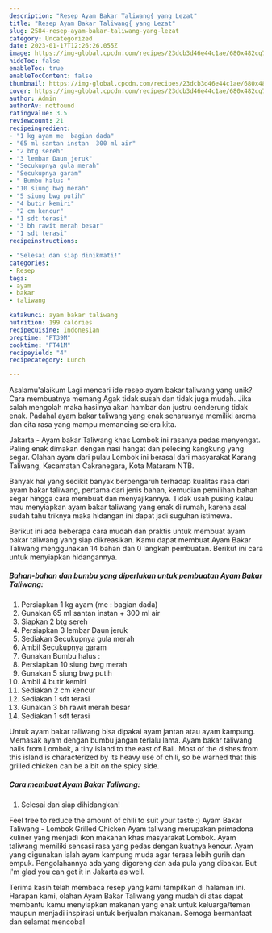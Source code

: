 ```yaml
---
description: "Resep Ayam Bakar Taliwang{ yang Lezat"
title: "Resep Ayam Bakar Taliwang{ yang Lezat"
slug: 2584-resep-ayam-bakar-taliwang-yang-lezat
category: Uncategorized
date: 2023-01-17T12:26:26.055Z
image: https://img-global.cpcdn.com/recipes/23dcb3d46e44c1ae/680x482cq70/ayam-bakar-taliwang-foto-resep-utama.jpg
hideToc: false
enableToc: true
enableTocContent: false
thumbnail: https://img-global.cpcdn.com/recipes/23dcb3d46e44c1ae/680x482cq70/ayam-bakar-taliwang-foto-resep-utama.jpg
cover: https://img-global.cpcdn.com/recipes/23dcb3d46e44c1ae/680x482cq70/ayam-bakar-taliwang-foto-resep-utama.jpg
author: Admin
authorAv: notfound
ratingvalue: 3.5
reviewcount: 21
recipeingredient:
- "1 kg ayam me  bagian dada"
- "65 ml santan instan  300 ml air"
- "2 btg sereh"
- "3 lembar Daun jeruk"
- "Secukupnya gula merah"
- "Secukupnya garam"
- " Bumbu halus "
- "10 siung bwg merah"
- "5 siung bwg putih"
- "4 butir kemiri"
- "2 cm kencur"
- "1 sdt terasi"
- "3 bh rawit merah besar"
- "1 sdt terasi"
recipeinstructions:

- "Selesai dan siap dinikmati!"
categories:
- Resep
tags:
- ayam
- bakar
- taliwang

katakunci: ayam bakar taliwang 
nutrition: 199 calories
recipecuisine: Indonesian
preptime: "PT39M"
cooktime: "PT41M"
recipeyield: "4"
recipecategory: Lunch

---
```



Asalamu'alaikum Lagi mencari ide resep ayam bakar taliwang yang unik? Cara membuatnya memang Agak tidak susah dan tidak juga mudah. Jika salah mengolah maka hasilnya akan hambar dan justru cenderung tidak enak. Padahal ayam bakar taliwang yang enak seharusnya memiliki aroma dan cita rasa yang mampu memancing selera kita.


Jakarta - Ayam bakar Taliwang khas Lombok ini rasanya pedas menyengat. Paling enak dimakan dengan nasi hangat dan pelecing kangkung yang segar. Olahan ayam dari pulau Lombok ini berasal dari masyarakat Karang Taliwang, Kecamatan Cakranegara, Kota Mataram NTB.

Banyak hal yang sedikit banyak berpengaruh terhadap kualitas rasa dari ayam bakar taliwang, pertama dari jenis bahan, kemudian pemilihan bahan segar hingga cara membuat dan menyajikannya. Tidak usah pusing kalau mau menyiapkan ayam bakar taliwang yang enak di rumah, karena asal sudah tahu triknya maka hidangan ini dapat jadi suguhan istimewa.


Berikut ini ada beberapa cara mudah dan praktis untuk membuat ayam bakar taliwang yang siap dikreasikan. Kamu dapat membuat Ayam Bakar Taliwang menggunakan 14 bahan dan 0 langkah pembuatan. Berikut ini cara untuk menyiapkan hidangannya.

<!--inarticleads1-->

##### Bahan-bahan dan bumbu yang diperlukan untuk pembuatan Ayam Bakar Taliwang:

1. Persiapkan 1 kg ayam (me : bagian dada)
1. Gunakan 65 ml santan instan + 300 ml air
1. Siapkan 2 btg sereh
1. Persiapkan 3 lembar Daun jeruk
1. Sediakan Secukupnya gula merah
1. Ambil Secukupnya garam
1. Gunakan  Bumbu halus :
1. Persiapkan 10 siung bwg merah
1. Gunakan 5 siung bwg putih
1. Ambil 4 butir kemiri
1. Sediakan 2 cm kencur
1. Sediakan 1 sdt terasi
1. Gunakan 3 bh rawit merah besar
1. Sediakan 1 sdt terasi


Untuk ayam bakar taliwang bisa dipakai ayam jantan atau ayam kampung. Memasak ayam dengan bumbu jangan terlalu lama. Ayam bakar taliwang hails from Lombok, a tiny island to the east of Bali. Most of the dishes from this island is characterized by its heavy use of chili, so be warned that this grilled chicken can be a bit on the spicy side. 

<!--inarticleads2-->

##### Cara membuat Ayam Bakar Taliwang:


1. Selesai dan siap dihidangkan!

Feel free to reduce the amount of chili to suit your taste :) Ayam Bakar Taliwang - Lombok Grilled Chicken Ayam taliwang merupakan primadona kuliner yang menjadi ikon makanan khas masyarakat Lombok. Ayam taliwang memiliki sensasi rasa yang pedas dengan kuatnya kencur. Ayam yang digunakan ialah ayam kampung muda agar terasa lebih gurih dan empuk. Pengolahannya ada yang digoreng dan ada pula yang dibakar. But I&#39;m glad you can get it in Jakarta as well. 

Terima kasih telah membaca resep yang kami tampilkan di halaman ini. Harapan kami, olahan Ayam Bakar Taliwang yang mudah di atas dapat membantu kamu menyiapkan makanan yang enak untuk keluarga/teman maupun menjadi inspirasi untuk berjualan makanan. Semoga bermanfaat dan selamat mencoba!
